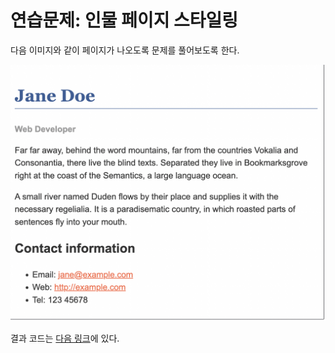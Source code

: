 # 연습문제: 인물 페이지 스타일링

다음 이미지와 같이 페이지가 나오도록 문제를 풀어보도록 한다.

![result](images/result.png)

결과 코드는 [다음 링크](./code/)에 있다.